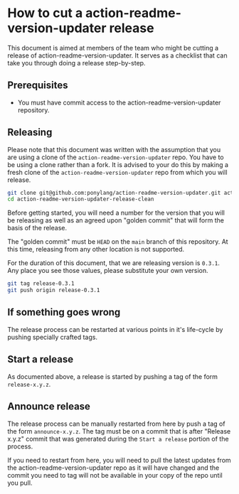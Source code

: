 # How to cut a action-readme-version-updater release

This document is aimed at members of the team who might be cutting a release of action-readme-version-updater. It serves as a checklist that can take you through doing a release step-by-step.

## Prerequisites

* You must have commit access to the action-readme-version-updater repository.

## Releasing

Please note that this document was written with the assumption that you are using a clone of the `action-readme-version-updater` repo. You have to be using a clone rather than a fork. It is advised to your do this by making a fresh clone of the `action-readme-version-updater` repo from which you will release.

```bash
git clone git@github.com:ponylang/action-readme-version-updater.git action-readme-version-updater-release-clean
cd action-readme-version-updater-release-clean
```

Before getting started, you will need a number for the version that you will be releasing as well as an agreed upon "golden commit" that will form the basis of the release.

The "golden commit" must be `HEAD` on the `main` branch of this repository. At this time, releasing from any other location is not supported.

For the duration of this document, that we are releasing version is `0.3.1`. Any place you see those values, please substitute your own version.

```bash
git tag release-0.3.1
git push origin release-0.3.1
```

## If something goes wrong

The release process can be restarted at various points in it's life-cycle by pushing specially crafted tags.

## Start a release

As documented above, a release is started by pushing a tag of the form `release-x.y.z`.

## Announce release

The release process can be manually restarted from here by push a tag of the form `announce-x.y.z`. The tag must be on a commit that is after "Release x.y.z" commit that was generated during the `Start a release` portion of the process.

If you need to restart from here, you will need to pull the latest updates from the action-readme-version-updater repo as it will have changed and the commit you need to tag will not be available in your copy of the repo until you pull.
